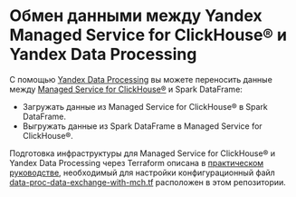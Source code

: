 # Обмен данными между Yandex Managed Service for ClickHouse® и Yandex Data Processing

С помощью [Yandex Data Processing](https://yandex.cloud/ru/docs/data-proc) вы можете переносить данные между [Managed Service for ClickHouse®](https://yandex.cloud/ru/docs/managed-clickhouse) и Spark DataFrame:

* Загружать данные из Managed Service for ClickHouse® в Spark DataFrame.
* Выгружать данные из Spark DataFrame в Managed Service for ClickHouse®.

Подготовка инфраструктуры для Managed Service for ClickHouse® и Yandex Data Processing через Terraform описана в [практическом руководстве](https://yandex.cloud/ru/docs/tutorials/dataplatform/dp-mch-data-exchange), необходимый для настройки конфигурационный файл [data-proc-data-exchange-with-mch.tf](data-proc-data-exchange-with-mch.tf) расположен в этом репозитории.
